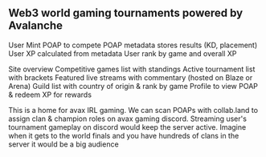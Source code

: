 ## Web3 world gaming tournaments powered by Avalanche

User
Mint POAP to compete
POAP metadata stores results (KD, placement)
User XP calculated from metadata
User rank by game and overall XP

Site overview
Competitive games list with standings
Active tournament list with brackets
Featured live streams with commentary (hosted on Blaze or Arena)
Guild list with country of origin & rank by game
Profile to view POAP & redeem XP for rewards

This is a home for avax IRL gaming. We can scan POAPs with collab.land to assign clan & champion roles on avax gaming discord. Streaming user's tournament gameplay on discord would keep the server active. Imagine when it gets to the world finals and you have hundreds of clans in the server it would be a big audience
